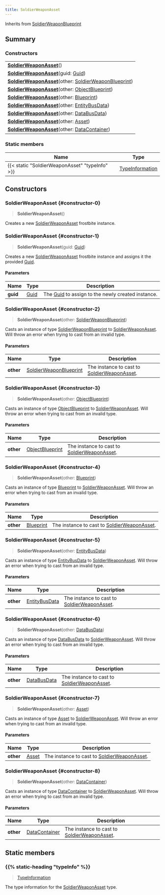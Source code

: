 ```yaml
---
title: SoldierWeaponAsset
---
```


Inherits from 
[SoldierWeaponBlueprint](/vext/ref/fb/soldierweaponblueprint)

## Summary
### Constructors
| |
| ----------- |
| **[SoldierWeaponAsset](#constructor-0)**() |
| **[SoldierWeaponAsset](#constructor-1)**(guid: [Guid](/vext/ref/shared/class/guid)) |
| **[SoldierWeaponAsset](#constructor-2)**(other: [SoldierWeaponBlueprint](/vext/ref/fb/soldierweaponblueprint)) |
| **[SoldierWeaponAsset](#constructor-3)**(other: [ObjectBlueprint](/vext/ref/fb/objectblueprint)) |
| **[SoldierWeaponAsset](#constructor-4)**(other: [Blueprint](/vext/ref/fb/blueprint)) |
| **[SoldierWeaponAsset](#constructor-5)**(other: [EntityBusData](/vext/ref/fb/entitybusdata)) |
| **[SoldierWeaponAsset](#constructor-6)**(other: [DataBusData](/vext/ref/fb/databusdata)) |
| **[SoldierWeaponAsset](#constructor-7)**(other: [Asset](/vext/ref/fb/asset)) |
| **[SoldierWeaponAsset](#constructor-8)**(other: [DataContainer](/vext/ref/shared/class/datacontainer)) |

### Static members
| Name | Type |
| ---- | ---- |
| {{< static "SoldierWeaponAsset" "typeInfo" >}} | [TypeInformation](/vext/ref/shared/class/typeinformation) |

## Constructors
### SoldierWeaponAsset {#constructor-0}
> **SoldierWeaponAsset**()

Creates a new [SoldierWeaponAsset](/vext/ref/fb/soldierweaponasset) frostbite instance.

### SoldierWeaponAsset {#constructor-1}
> **SoldierWeaponAsset**(guid: [Guid](/vext/ref/shared/class/guid))

Creates a new [SoldierWeaponAsset](/vext/ref/fb/soldierweaponasset) frostbite instance and assigns it the provided [Guid](/vext/ref/shared/class/guid).

#### Parameters
| Name | Type | Description |
| ---- | ---- | ----------- |
| **guid** | [Guid](/vext/ref/shared/class/guid) | The [Guid](/vext/ref/shared/class/guid) to assign to the newly created instance. |

### SoldierWeaponAsset {#constructor-2}
> **SoldierWeaponAsset**(other: [SoldierWeaponBlueprint](/vext/ref/fb/soldierweaponblueprint))

Casts an instance of type [SoldierWeaponBlueprint](/vext/ref/fb/soldierweaponblueprint) to [SoldierWeaponAsset](/vext/ref/fb/soldierweaponasset). Will throw an error when trying to cast from an invalid type.

#### Parameters
| Name | Type | Description |
| ---- | ---- | ----------- |
| **other** | [SoldierWeaponBlueprint](/vext/ref/fb/soldierweaponblueprint) | The instance to cast to [SoldierWeaponAsset](/vext/ref/fb/soldierweaponasset). |

### SoldierWeaponAsset {#constructor-3}
> **SoldierWeaponAsset**(other: [ObjectBlueprint](/vext/ref/fb/objectblueprint))

Casts an instance of type [ObjectBlueprint](/vext/ref/fb/objectblueprint) to [SoldierWeaponAsset](/vext/ref/fb/soldierweaponasset). Will throw an error when trying to cast from an invalid type.

#### Parameters
| Name | Type | Description |
| ---- | ---- | ----------- |
| **other** | [ObjectBlueprint](/vext/ref/fb/objectblueprint) | The instance to cast to [SoldierWeaponAsset](/vext/ref/fb/soldierweaponasset). |

### SoldierWeaponAsset {#constructor-4}
> **SoldierWeaponAsset**(other: [Blueprint](/vext/ref/fb/blueprint))

Casts an instance of type [Blueprint](/vext/ref/fb/blueprint) to [SoldierWeaponAsset](/vext/ref/fb/soldierweaponasset). Will throw an error when trying to cast from an invalid type.

#### Parameters
| Name | Type | Description |
| ---- | ---- | ----------- |
| **other** | [Blueprint](/vext/ref/fb/blueprint) | The instance to cast to [SoldierWeaponAsset](/vext/ref/fb/soldierweaponasset). |

### SoldierWeaponAsset {#constructor-5}
> **SoldierWeaponAsset**(other: [EntityBusData](/vext/ref/fb/entitybusdata))

Casts an instance of type [EntityBusData](/vext/ref/fb/entitybusdata) to [SoldierWeaponAsset](/vext/ref/fb/soldierweaponasset). Will throw an error when trying to cast from an invalid type.

#### Parameters
| Name | Type | Description |
| ---- | ---- | ----------- |
| **other** | [EntityBusData](/vext/ref/fb/entitybusdata) | The instance to cast to [SoldierWeaponAsset](/vext/ref/fb/soldierweaponasset). |

### SoldierWeaponAsset {#constructor-6}
> **SoldierWeaponAsset**(other: [DataBusData](/vext/ref/fb/databusdata))

Casts an instance of type [DataBusData](/vext/ref/fb/databusdata) to [SoldierWeaponAsset](/vext/ref/fb/soldierweaponasset). Will throw an error when trying to cast from an invalid type.

#### Parameters
| Name | Type | Description |
| ---- | ---- | ----------- |
| **other** | [DataBusData](/vext/ref/fb/databusdata) | The instance to cast to [SoldierWeaponAsset](/vext/ref/fb/soldierweaponasset). |

### SoldierWeaponAsset {#constructor-7}
> **SoldierWeaponAsset**(other: [Asset](/vext/ref/fb/asset))

Casts an instance of type [Asset](/vext/ref/fb/asset) to [SoldierWeaponAsset](/vext/ref/fb/soldierweaponasset). Will throw an error when trying to cast from an invalid type.

#### Parameters
| Name | Type | Description |
| ---- | ---- | ----------- |
| **other** | [Asset](/vext/ref/fb/asset) | The instance to cast to [SoldierWeaponAsset](/vext/ref/fb/soldierweaponasset). |

### SoldierWeaponAsset {#constructor-8}
> **SoldierWeaponAsset**(other: [DataContainer](/vext/ref/shared/class/datacontainer))

Casts an instance of type [DataContainer](/vext/ref/shared/class/datacontainer) to [SoldierWeaponAsset](/vext/ref/fb/soldierweaponasset). Will throw an error when trying to cast from an invalid type.

#### Parameters
| Name | Type | Description |
| ---- | ---- | ----------- |
| **other** | [DataContainer](/vext/ref/shared/class/datacontainer) | The instance to cast to [SoldierWeaponAsset](/vext/ref/fb/soldierweaponasset). |

## Static members
### {{% static-heading "typeInfo" %}}
> [TypeInformation](/vext/ref/shared/class/typeinformation)

The type information for the [SoldierWeaponAsset](/vext/ref/fb/soldierweaponasset) type.


